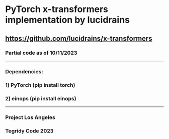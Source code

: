 # PyTorch x-transformers implementation by lucidrains
## https://github.com/lucidrains/x-transformers

### Partial code as of 10/11/2023

***

### Dependencies:
### 1) PyTorch (pip install torch)
### 2) einops (pip install einops)

***

### Project Los Angeles
### Tegridy Code 2023
